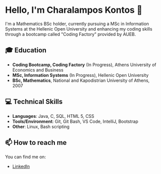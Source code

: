 # Hello, I'm Charalampos Kontos 👋

I'm a Mathematics BSc holder, currently pursuing a MSc in Information Systems at the Hellenic Open University and enhancing my coding skills through a bootcamp called "Coding Factory" provided by AUEB.

## 🎓 Education

- **Coding Bootcamp, Coding Factory** (In Progress), Athens University of Economics and Business
- **MSc, Information Systems** (In Progress), Hellenic Open University
- **BSc, Mathematics**, National and Kapodistrian University of Athens, 2007

## 💻 Technical Skills

- **Languages**: Java, C, SQL, HTML 5, CSS
- **Tools/Environment**: Git, Git Bash, VS Code, IntelliJ, Bootstrap
- **Other**: Linux, Bash scripting

<!--## 📚 Projects

Here you can add a list of your significant projects, either for your MSc, from your Coding Factory bootcamp or personal projects. Provide a brief description of what each project does and link it to the project repository if available.

- **Project 1**: Brief description. [Link to project](#)
- **Project 2**: Brief description. [Link to project](#)-->

## 📫 How to reach me

<!--You can reach me at my email: [Email] -->

You can find me on:
- [LinkedIn](https://www.linkedin.com/in/xkontos/)



<!--
**ckontos82/ckontos82** is a ✨ _special_ ✨ repository because its `README.md` (this file) appears on your GitHub profile.

Here are some ideas to get you started:

- 🔭 I’m currently working on ...
- 🌱 I’m currently learning ...
- 👯 I’m looking to collaborate on ...
- 🤔 I’m looking for help with ...
- 💬 Ask me about ...
- 📫 How to reach me: ...
- 😄 Pronouns: ...
- ⚡ Fun fact: ...
-->
